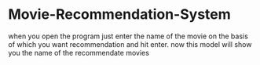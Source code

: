# Movie-Recommendation-System
when you open the program just enter the name of the movie on the basis of which you want recommendation and hit enter.
now this model will show you the name of the recommendate movies
